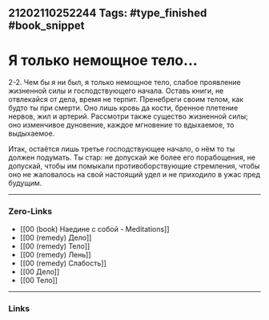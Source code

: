 21202110252244
Tags: #type_finished #book_snippet 
---
# Я только немощное тело...

 2-2. Чем бы я ни был, я только немощное тело, слабое проявление жизненной силы и господствующего начала. Оставь книги, не отвлекайся от дела, время не терпит. Пренебреги своим телом, как будто ты при смерти. Оно лишь кровь да кости, бренное плетение нервов, жил и артерий. Рассмотри также существо жизненной силы; оно изменчивое дуновение, каждое мгновение то вдыхаемое, то выдыхаемое. 
 
 Итак, остаётся лишь третье господствующее начало, о нём то ты должен подумать. Ты стар: не допускай же более его порабощения, не допускай, чтобы им помыкали противоборствующие стремления, чтобы оно не жаловалось на свой настоящий удел и не приходило в ужас пред будущим. 

---
### Zero-Links
 - [[00 (book) Наедине с собой - Meditations]]
 - [[00 (remedy) Дело]]
 - [[00 (remedy) Тело]]
 - [[00 (remedy) Лень]]
 - [[00 (remedy) Слабость]]
 - [[00 Дело]]
 - [[00 Тело]]
---
### Links
